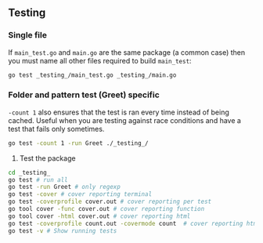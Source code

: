 ## Testing

### Single file

If `main_test.go` and `main.go` are the same package (a common case) then you must name all other files required to build `main_test`:

```sh
go test _testing_/main_test.go _testing_/main.go
```

### Folder and pattern test (Greet) specific

`-count 1` also ensures that the test is ran every time instead of being cached. Useful when you are testing against race conditions and have a test that fails only sometimes.

```sh
go test -count 1 -run Greet ./_testing_/
```

1. Test the package

```sh
cd _testing_
go test # run all
go test -run Greet # only regexp
go test -cover # cover reporting terminal
go test -coverprofile cover.out # cover reporting per test
go tool cover -func cover.out # cover reporting function
go tool cover -html cover.out # cover reporting html
go test -coverprofile count.out -covermode count  # cover reporting html count
go test -v # Show running tests
```
